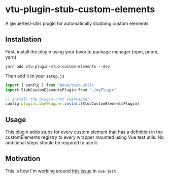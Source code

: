 # vtu-plugin-stub-custom-elements

A @vue/test-utils plugin for automatically stubbing custom elements

## Installation

First, install the plugin using your favorite package manager (npm, pnpm, yarn)

```shell
yarn add vtu-plugin-stub-custom-elements --dev
```

Then add it to your `setup.js`

```javascript
import { config } from '@vue/test-utils'
import StubCustomElementsPlugin from './myPlugin'

// Install the plugin onto VueWrapper
config.plugins.VueWrapper.install(StubCustomElementsPlugin)
```

## Usage

This plugin adds stubs for every custom element that has a definition in the customElements registry to every wrapper mounted using Vue test utils. No additional
steps should be required to use it.

## Motivation

This is how I'm working around [this issue](https://github.com/vuejs/vue-jest#templatecompiler) in `vue-jest`.
